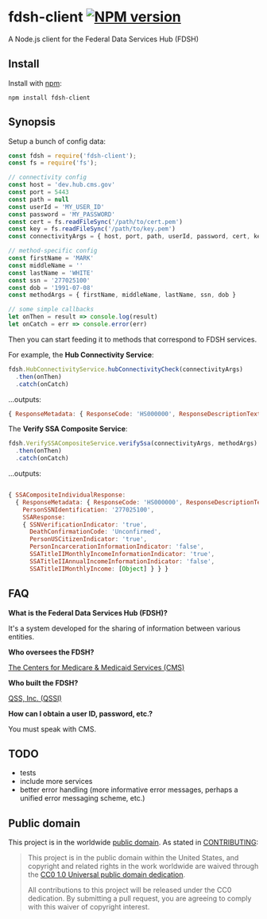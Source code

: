 # fdsh-client [![NPM version][npm-image]][npm-url]

A Node.js client for the Federal Data Services Hub (FDSH)


## Install

Install with [npm](http://github.com/isaacs/npm):

```
npm install fdsh-client
```

## Synopsis

Setup a bunch of config data:

```javascript
const fdsh = require('fdsh-client');
const fs = require('fs');

// connectivity config
const host = 'dev.hub.cms.gov'
const port = 5443
const path = null
const userId = 'MY_USER_ID'
const password = 'MY_PASSWORD'
const cert = fs.readFileSync('/path/to/cert.pem')
const key = fs.readFileSync('/path/to/key.pem')
const connectivityArgs = { host, port, path, userId, password, cert, key }

// method-specific config
const firstName = 'MARK'
const middleName = ''
const lastName = 'WHITE'
const ssn = '277025100'
const dob = '1991-07-08'
const methodArgs = { firstName, middleName, lastName, ssn, dob }

// some simple callbacks
let onThen = result => console.log(result)
let onCatch = err => console.error(err)
```

Then you can start feeding it to methods that correspond to FDSH services.

For example, the **Hub Connectivity Service**:

```javascript
fdsh.HubConnectivityService.hubConnectivityCheck(connectivityArgs)
  .then(onThen)
  .catch(onCatch)
```

…outputs:

```javascript
{ ResponseMetadata: { ResponseCode: 'HS000000', ResponseDescriptionText: 'Success' } }
```

The **Verify SSA Composite Service**:

```javascript
fdsh.VerifySSACompositeService.verifySsa(connectivityArgs, methodArgs)
  .then(onThen)
  .catch(onCatch)
```

…outputs:

```javascript

{ SSACompositeIndividualResponse:
  { ResponseMetadata: { ResponseCode: 'HS000000', ResponseDescriptionText: 'Success' },
    PersonSSNIdentification: '277025100',
    SSAResponse:
    { SSNVerificationIndicator: 'true',
      DeathConfirmationCode: 'Unconfirmed',
      PersonUSCitizenIndicator: 'true',
      PersonIncarcerationInformationIndicator: 'false',
      SSATitleIIMonthlyIncomeInformationIndicator: 'true',
      SSATitleIIAnnualIncomeInformationIndicator: 'false',
      SSATitleIIMonthlyIncome: [Object] } } }
```

## FAQ

__What is the Federal Data Services Hub (FDSH)?__

It's a system developed for the sharing of information between various entities.

__Who oversees the FDSH?__

[The Centers for Medicare & Medicaid Services (CMS)](https://www.cms.gov/)

__Who built the FDSH?__

[QSS, Inc. (QSSI)](http://www.qssinc.com/)

__How can I obtain a user ID, password, etc.?__

You must speak with CMS.

## TODO
* tests
* include more services
* better error handling (more informative error messages, perhaps a unified error messaging scheme, etc.)

## Public domain

This project is in the worldwide [public domain](LICENSE.md). As stated in [CONTRIBUTING](CONTRIBUTING.md):

> This project is in the public domain within the United States, and copyright and related rights in the work worldwide are waived through the [CC0 1.0 Universal public domain dedication](https://creativecommons.org/publicdomain/zero/1.0/).
>
> All contributions to this project will be released under the CC0 dedication. By submitting a pull request, you are agreeing to comply with this waiver of copyright interest.


[npm-url]: https://npmjs.org/package/fdsh-client
[npm-image]: http://img.shields.io/npm/v/fdsh-client.svg
